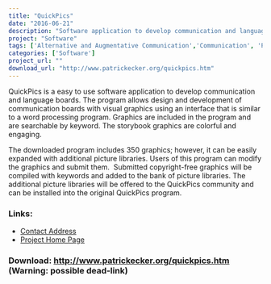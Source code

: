 ```yaml
---
title: "QuickPics"
date: "2016-06-21"
description: "Software application to develop communication and language boards."
project: "Software"
tags: ['Alternative and Augmentative Communication','Communication', 'Possible-404']
categories: ['Software']
project_url: ""
download_url: "http://www.patrickecker.org/quickpics.htm"
---
```

QuickPics is a easy to use software application to develop communication and language boards. The program allows design and development of communication boards with visual graphics using an interface that is similar to a word processing program. Graphics are included in the program and are searchable by keyword. The storybook graphics are colorful and engaging.

The downloaded program includes 350 graphics; however, it can be easily expanded with additional picture libraries. Users of this program can modify the graphics and submit them.  Submitted copyright-free graphics will be compiled with keywords and added to the bank of picture libraries. The additional picture libraries will be offered to the QuickPics community and can be installed into the original QuickPics program.

### Links:
- <a href="mailto:aac@patrickecker.com">Contact Address</a>
- <a href="http://www.patrickecker.org/">Project Home Page</a>

### Download: http://www.patrickecker.org/quickpics.htm (Warning: possible dead-link)